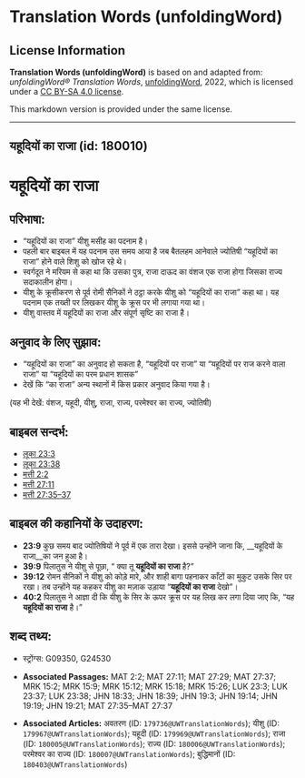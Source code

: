 # Translation Words (unfoldingWord)

## License Information

**Translation Words (unfoldingWord)** is based on and adapted from: _unfoldingWord® Translation Words_, [unfoldingWord](https://unfoldingword.org/utw), 2022, which is licensed under a [CC BY-SA 4.0 license](https://creativecommons.org/licenses/by-sa/4.0/legalcode.en).

This markdown version is provided under the same license.



--------------------------------

## यहूदियों का राजा (id: 180010)

यहूदियों का राजा
================

परिभाषा:
--------

* “यहूदियों का राजा” यीशु मसीह का पदनाम है।
* पहली बार बाइबल में यह पदनाम उस समय आया है जब बैतलहम आनेवाले ज्योतिषी “यहूदियों का राजा” होने वाले शिशु को खोज रहे थे।
* स्वर्गदूत ने मरियम से कहा था कि उसका पुत्र, राजा दाऊद का वंशज एक राजा होगा जिसका राज्य सदाकालीन होगा।
* यीशु के क्रूसीकरण से पूर्व रोमी सैनिकों ने ठट्ठा करके यीशु को “यहूदियों का राजा” कहा था। यह पदनाम एक तख्ती पर लिखकर यीशु के क्रूस पर भी लगाया गया था।
* यीशु वास्तव में यहूदियों का राजा और संपूर्ण सृष्टि का राजा है।

अनुवाद के लिए सुझाव:
--------------------

* “यहूदियों का राजा” का अनुवाद हो सकता है, “यहूदियों पर राजा” या “यहूदियों पर राज करने वाला राजा” या “यहूदियों का परम प्रधान शासक”
* देखें कि “का राजा” अन्य स्थानों में किस प्रकार अनुवाद किया गया है।

(यह भी देखें: वंशज, यहूदी, यीशु, राजा, राज्य, परमेश्वर का राज्य, ज्योतिषी)

बाइबल सन्दर्भ:
--------------

* [लूका 23:3](https://ref.ly/Luke23:3)
* [लूका 23:38](https://ref.ly/Luke23:38)
* [मत्ती 2:2](https://ref.ly/Matt2:2)
* [मत्ती 27:11](https://ref.ly/Matt27:11)
* [मत्ती 27:35–37](https://ref.ly/Matt27:35-Matt27:37)

बाइबल की कहानियों के उदाहरण:
----------------------------

* **23:9** कुछ समय बाद ज्योतिषियों ने पूर्व में एक तारा देखा। इससे उन्होंने जाना कि, \_\_यहूदियों के राजा\_\_का जन हुआ है।
* **39:9** पिलातुस ने यीशु से पूछा, “ क्या तू **यहूदियों का राजा** है?”
* **39:12** रोमन सैनिकों ने यीशु को कोड़े मारे, और शाही बागा पहनाकर काँटों का मुकुट उसके सिर पर रखा। तब उन्होंने यह कहकर यीशु का मज़ाक उड़ाया “**यहूदियों का राजा** देखो”।
* **40:2** पिलातुस ने आज्ञा दी कि यीशु के सिर के ऊपर क्रूस पर यह लिख कर लगा दिया जाए कि, “यह **यहूदियों का राजा** है।”

शब्द तथ्य:
----------

* स्ट्रोंग्स: G09350, G24530

* **Associated Passages:** MAT 2:2; MAT 27:11; MAT 27:29; MAT 27:37; MRK 15:2; MRK 15:9; MRK 15:12; MRK 15:18; MRK 15:26; LUK 23:3; LUK 23:37; LUK 23:38; JHN 18:33; JHN 18:39; JHN 19:3; JHN 19:14; JHN 19:19; JHN 19:21; MAT 27:35–MAT 27:37
* **Associated Articles:** अवतरण (ID: `179736@UWTranslationWords`); यीशु (ID: `179967@UWTranslationWords`); यहूदी (ID: `179969@UWTranslationWords`); राजा (ID: `180005@UWTranslationWords`); राज्य (ID: `180006@UWTranslationWords`); परमेश्‍वर का राज्य (ID: `180007@UWTranslationWords`); बुद्धिमानों (ID: `180403@UWTranslationWords`)

